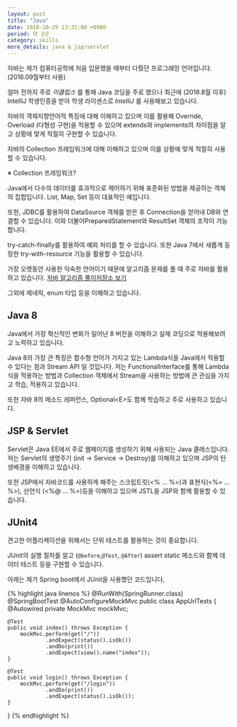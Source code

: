 ```yaml
---
layout: post
title: "Java"
date: 2018-10-29 13:31:00 +0900
period: 약 2년
category: skills
more_details: java & jsp/servlet
---
```


자바는 제가 컴퓨터공학에 처음 입문했을 때부터 다뤘던 프로그래밍 언어입니다. (2016.09월부터 사용)

얼마 전까지 주로 *이클립스* 를 통해 Java 코딩을 주로 했으나 최근에 (2018.8월 이후) IntelliJ 학생인증을 받아 학생 라이센스로 *IntelliJ* 를 사용해보고 있습니다.

자바의 객체지향언어적 특징에 대해 이해하고 있으며 이를 활용해 Override, Overload (다형성 구현)을 적용할 수 있으며 extends와 implements의 차이점을 알고 상황에 맞게 적절히 구현할 수 있습니다.

자바의 Collection 프레임워크에 대해 이해하고 있으며 이를 상황에 맞게 적절히 사용할 수 있습니다.

※ Collection 프레임워크?

Java에서 다수의 데이터를 효과적으로 제어하기 위해 표준화된 방법을 제공하는 객체의 집합입니다. List, Map, Set 등이 대표적인 예입니다.

또한, JDBC를 활용하여 DataSource 객체를 받은 후 Connection을 얻어내 DB와 연결할 수 있습니다. 이와 더불어PreparedStatement와 ResultSet 객체의 조작이 가능합니다.

try-catch-finally를 활용하여 예외 처리를 할 수 있습니다.
또한 Java 7에서 새롭게 등장한 try-with-resource 기능을 활용할 수 있습니다.

가장 오랫동안 사용한 익숙한 언어이기 때문에 알고리즘 문제를 풀 때 주로 자바를 활용하고 있습니다. [자바 알고리즘 풀이저장소 보기 ](https://github.com/pkch93/Algorithm)

그외에 제네릭, enum 타입 등을 이해하고 있습니다.

## Java 8

Java에서 가장 혁신적인 변화가 일어난 8 버전을 이해하고 실제 코딩으로 적용해보려고 노력하고 있습니다.

Java 8의 가장 큰 특징은 함수형 언어가 가지고 있는 Lambda식을 Java에서 적용할 수 있다는 점과 Stream API 일 것입니다. 저는 FunctionalInterface를 통해 Lambda식을 적용하는 방법과 Collection 객체에서 Stream을 사용하는 방법에 큰 관심을 가지고 학습, 적용하고 있습니다.

또한 자바 8의 메소드 레퍼런스, Optional&lt;E>도 함께 학습하고 주로 사용하고 있습니다.

## JSP & Servlet

Servlet은 Java EE에서 주로 웹페이지를 생성하기 위해 사용되는 Java 클래스입니다. 저는 Servlet의 생명주기 (init -> Service -> Destroy)를 이해하고 있으며 JSP의 탄생배경을 이해하고 있습니다.

또한 JSP에서 자바코드를 사용하게 해주는 스크립트릿(&lt;% ... %>)과 표현식(&lt;%= ... %>), 선언식 (&lt;%@ ... %>)등을 이해하고 있으며 JSTL을 JSP와 함께 활용할 수 있습니다.

## JUnit4

견고한 어플리케이션을 위해서는 단위 테스트를 활용하는 것이 중요합니다.

JUnit의 실행 절차를 알고 (`@before`,`@Test`, `@After`)
assert static 메소드와 함께 데이터 테스트 등을 구현할 수 있습니다.

아래는 제가 Spring boot에서 JUnit을 사용했던 코드입니다,

{% highlight java linenos %}
@RunWith(SpringRunner.class)
@SpringBootTest
@AutoConfigureMockMvc
public class AppUrlTests {
    @Autowired
    private MockMvc mockMvc;

    @Test
    public void index() throws Exception {
        mockMvc.perform(get("/"))
                .andExpect(status().isOk())
                .andDo(print())
                .andExpect(view().name("index"));
    }

    @Test
    public void login() throws Exception {
        mockMvc.perform(get("/login"))
                .andDo(print())
                .andExpect(status().isOk());
    }
}
{% endhighlight %}
